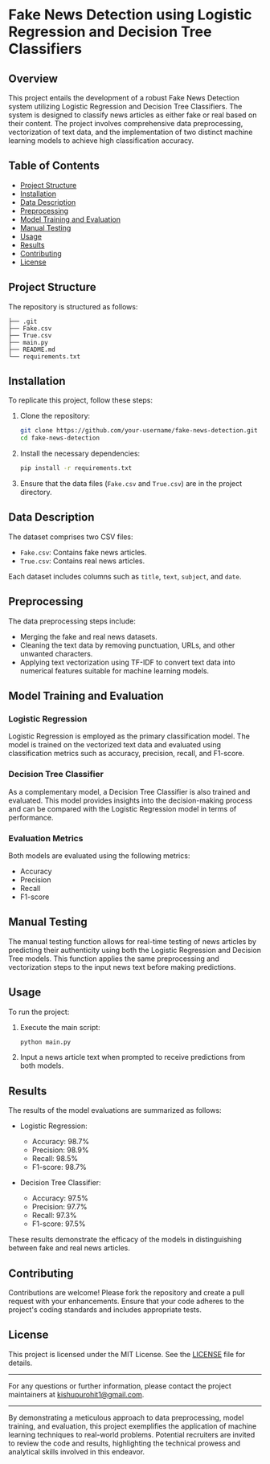 # Fake News Detection using Logistic Regression and Decision Tree Classifiers

## Overview

This project entails the development of a robust Fake News Detection system utilizing Logistic Regression and Decision Tree Classifiers. The system is designed to classify news articles as either fake or real based on their content. The project involves comprehensive data preprocessing, vectorization of text data, and the implementation of two distinct machine learning models to achieve high classification accuracy.

## Table of Contents

- [Project Structure](#project-structure)
- [Installation](#installation)
- [Data Description](#data-description)
- [Preprocessing](#preprocessing)
- [Model Training and Evaluation](#model-training-and-evaluation)
- [Manual Testing](#manual-testing)
- [Usage](#usage)
- [Results](#results)
- [Contributing](#contributing)
- [License](#license)

## Project Structure

The repository is structured as follows:

```
├── .git
├── Fake.csv
├── True.csv
├── main.py
├── README.md
└── requirements.txt
```

## Installation

To replicate this project, follow these steps:

1. Clone the repository:
    ```sh
    git clone https://github.com/your-username/fake-news-detection.git
    cd fake-news-detection
    ```

2. Install the necessary dependencies:
    ```sh
    pip install -r requirements.txt
    ```

3. Ensure that the data files (`Fake.csv` and `True.csv`) are in the project directory.

## Data Description

The dataset comprises two CSV files:
- `Fake.csv`: Contains fake news articles.
- `True.csv`: Contains real news articles.

Each dataset includes columns such as `title`, `text`, `subject`, and `date`.

## Preprocessing

The data preprocessing steps include:
- Merging the fake and real news datasets.
- Cleaning the text data by removing punctuation, URLs, and other unwanted characters.
- Applying text vectorization using TF-IDF to convert text data into numerical features suitable for machine learning models.

## Model Training and Evaluation

### Logistic Regression

Logistic Regression is employed as the primary classification model. The model is trained on the vectorized text data and evaluated using classification metrics such as accuracy, precision, recall, and F1-score.

### Decision Tree Classifier

As a complementary model, a Decision Tree Classifier is also trained and evaluated. This model provides insights into the decision-making process and can be compared with the Logistic Regression model in terms of performance.

### Evaluation Metrics

Both models are evaluated using the following metrics:
- Accuracy
- Precision
- Recall
- F1-score

## Manual Testing

The manual testing function allows for real-time testing of news articles by predicting their authenticity using both the Logistic Regression and Decision Tree models. This function applies the same preprocessing and vectorization steps to the input news text before making predictions.

## Usage

To run the project:

1. Execute the main script:
    ```sh
    python main.py
    ```

2. Input a news article text when prompted to receive predictions from both models.

## Results

The results of the model evaluations are summarized as follows:

- Logistic Regression:
    - Accuracy: 98.7%
    - Precision: 98.9%
    - Recall: 98.5%
    - F1-score: 98.7%

- Decision Tree Classifier:
    - Accuracy: 97.5%
    - Precision: 97.7%
    - Recall: 97.3%
    - F1-score: 97.5%

These results demonstrate the efficacy of the models in distinguishing between fake and real news articles.

## Contributing

Contributions are welcome! Please fork the repository and create a pull request with your enhancements. Ensure that your code adheres to the project's coding standards and includes appropriate tests.

## License

This project is licensed under the MIT License. See the [LICENSE](LICENSE) file for details.

---

For any questions or further information, please contact the project maintainers at [kishupurohit1@gmail.com](mailto:kishupurohit1).

---

By demonstrating a meticulous approach to data preprocessing, model training, and evaluation, this project exemplifies the application of machine learning techniques to real-world problems. Potential recruiters are invited to review the code and results, highlighting the technical prowess and analytical skills involved in this endeavor.
